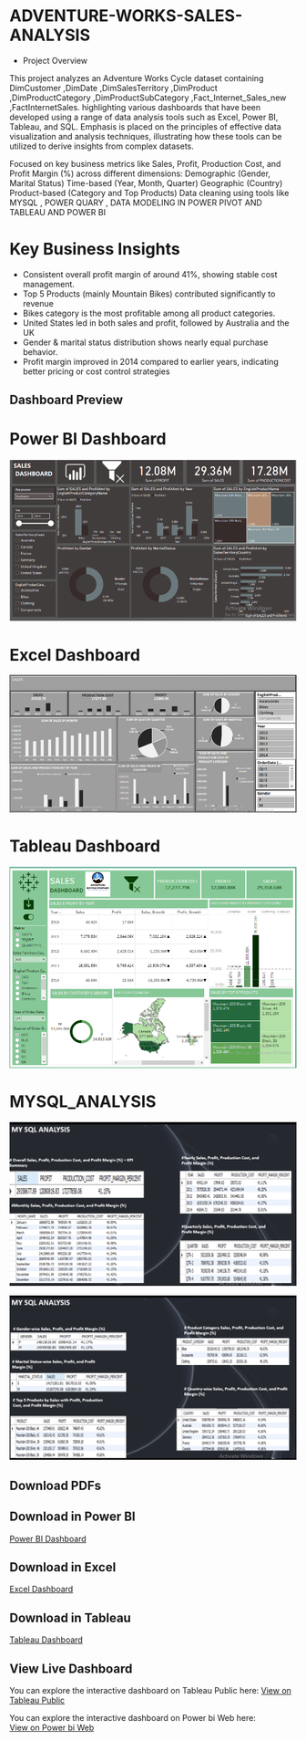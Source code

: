 # ADVENTURE-WORKS-SALES-ANALYSIS
- Project Overview
 
This project analyzes an Adventure Works Cycle dataset containing DimCustomer ,DimDate ,DimSalesTerritory ,DimProduct ,DimProductCategory ,DimProductSubCategory ,Fact_Internet_Sales_new ,FactInternetSales. highlighting various dashboards that have been developed using a range of data analysis tools such as Excel, Power BI, Tableau, and SQL. Emphasis is placed on the principles of effective data visualization and analysis techniques, illustrating how these tools can be utilized to derive insights from complex datasets.

Focused on key business metrics like Sales, Profit, Production Cost, and Profit Margin (%) across different dimensions:
Demographic (Gender, Marital Status)
Time-based (Year, Month, Quarter)
Geographic (Country)
Product-based (Category and Top Products)
Data cleaning using tools like MYSQL , POWER QUARY , DATA MODELING IN POWER PIVOT AND TABLEAU AND POWER BI 


# Key Business Insights
- Consistent overall profit margin of around 41%, showing stable cost management.
- Top 5 Products (mainly Mountain Bikes) contributed significantly to revenue
- Bikes category is the most profitable among all product categories.
- United States led in both sales and profit, followed by Australia and the UK
- Gender & marital status distribution shows nearly equal purchase behavior.
- Profit margin improved in 2014 compared to earlier years, indicating better pricing or cost control strategies






## Dashboard Preview
# Power BI Dashboard
![Power BI Dashboard](AdventureWorksPowerBi.png)

# Excel Dashboard
![Excel Dashboard](Adventure%20Works%20Dashboard%20Excel.png)


# Tableau Dashboard
![Tableau Dashboard](Adventure%20Works%20Tableau.png)


# MYSQL_ANALYSIS
![MYSQL_ANALYSIS_PART_1](MYSQL_PART1.png)

![MYSQL ANALYSIS_PART 2](MYSQL_PART2.png)



## Download PDFs
## Download in Power BI
[Power BI Dashboard](AdventureWorksPowerBi.pdf)

## Download in Excel
[Excel Dashboard](Adventure%20Works%20Dashboard%20Excel.pdf)

## Download in Tableau
[Tableau Dashboard](Adventure%20Works%20Tableau.pdf)

## View Live Dashboard

You can explore the interactive dashboard on Tableau Public here: 
[View on Tableau Public](https://public.tableau.com/app/profile/sumit.sharma1352/viz/Adventure_Works_Sales_Analysis/Dashboard)


You can explore the interactive dashboard on Power bi Web here:  
[View on Power bi Web](https://app.powerbi.com/view?r=eyJrIjoiN2RlOWQ0MmEtN2JkYy00ODZiLTgzODYtYTgwYzg2MzQwOTQyIiwidCI6IjZmNWEzYzBiLWNmYTgtNDg4ZC1hNDNjLTQ3MzljN2MwMmNiYiJ9)
